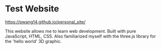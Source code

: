 # Test Website

https://pwang14.github.io/personal_site/

This website allows me to learn web development. Built with pure JavaScript, HTML, CSS. Also familiarized myself with the three.js library for the 'hello world' 3D graphic.
